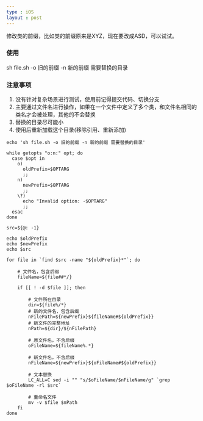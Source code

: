 ```yaml
---
type : iOS
layout : post
---
```



修改类的前缀，比如类的前缀原来是XYZ，现在要改成ASD，可以试试。

### 使用

sh file.sh -o 旧的前缀 -n 新的前缀 需要替换的目录

### 注意事项

1. 没有针对复杂场景进行测试，使用前记得提交代码、切换分支
2. 主要通过文件名进行操作，如果在一个文件中定义了多个类，和文件名相同的类名才会被处理，其他的不会替换
3. 替换的目录尽可能小
4. 使用后重新加载这个目录(移除引用、重新添加)

```
echo 'sh file.sh -o 旧的前缀 -n 新的前缀 需要替换的目录'

while getopts "o:n:" opt; do
  case $opt in
    o)
      oldPrefix=$OPTARG 
      ;;
    n)
      newPrefix=$OPTARG 
      ;;
    \?)
      echo "Invalid option: -$OPTARG" 
      ;;
  esac
done

src=${@: -1}

echo $oldPrefix
echo $newPrefix
echo $src

for file in `find $src -name "${oldPrefix}*"`; do
	
	# 文件名，包含后缀
	fileName=${file##*/}
	
	if [[ ! -d $file ]]; then

		# 文件所在目录
		dir=${file%/*}
		# 新的文件名，包含后缀
		nFilePath=${newPrefix}${fileName#${oldPrefix}}
		# 新文件的完整地址
		nPath=${dir}/${nFilePath}

		# 原文件名，不含后缀
		oFileName=${fileName%.*}

		# 新文件名，不含后缀
		nFileName=${newPrefix}${oFileName#${oldPrefix}}

		# 文本替换
		LC_ALL=C sed -i "" "s/$oFileName/$nFileName/g" `grep $oFileName -rl $src`

		# 重命名文件
		mv -v $file $nPath
	fi
done

```

